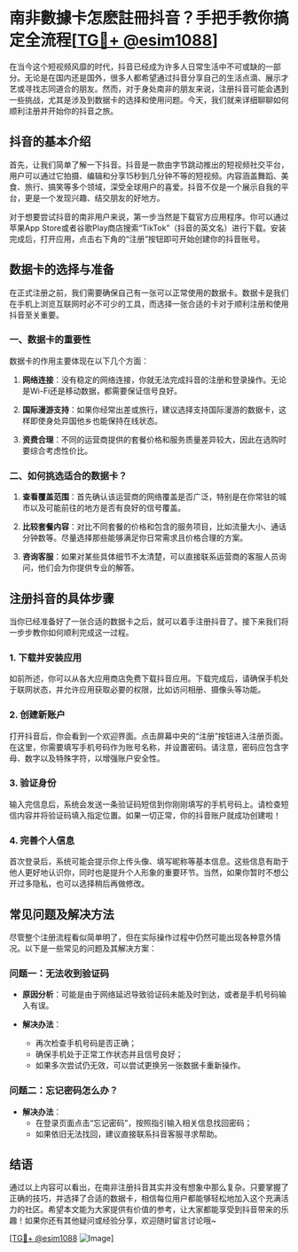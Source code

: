# 南非數據卡怎麽註冊抖音？手把手教你搞定全流程[[TG💪+ @esim1088](https://t.me/s/esim1088)]

在当今这个短视频风靡的时代，抖音已经成为许多人日常生活中不可或缺的一部分。无论是在国内还是国外，很多人都希望通过抖音分享自己的生活点滴、展示才艺或寻找志同道合的朋友。然而，对于身处南非的朋友来说，注册抖音可能会遇到一些挑战，尤其是涉及到数据卡的选择和使用问题。今天，我们就来详细聊聊如何顺利注册并开始你的抖音之旅。

## 抖音的基本介绍

首先，让我们简单了解一下抖音。抖音是一款由字节跳动推出的短视频社交平台，用户可以通过它拍摄、编辑和分享15秒到几分钟不等的短视频。内容涵盖舞蹈、美食、旅行、搞笑等多个领域，深受全球用户的喜爱。抖音不仅是一个展示自我的平台，更是一个发现兴趣、结交朋友的好地方。

对于想要尝试抖音的南非用户来说，第一步当然是下载官方应用程序。你可以通过苹果App Store或者谷歌Play商店搜索“TikTok”（抖音的英文名）进行下载。安装完成后，打开应用，点击右下角的“注册”按钮即可开始创建你的抖音账号。

## 数据卡的选择与准备

在正式注册之前，我们需要确保自己有一张可以正常使用的数据卡。数据卡是我们在手机上浏览互联网时必不可少的工具，而选择一张合适的卡对于顺利注册和使用抖音至关重要。

### 一、数据卡的重要性

数据卡的作用主要体现在以下几个方面：

1. **网络连接**：没有稳定的网络连接，你就无法完成抖音的注册和登录操作。无论是Wi-Fi还是移动数据，都需要保证信号良好。
   
2. **国际漫游支持**：如果你经常出差或旅行，建议选择支持国际漫游的数据卡，这样即使身处异国他乡也能保持在线状态。

3. **资费合理**：不同的运营商提供的套餐价格和服务质量差异较大，因此在选购时要综合考虑性价比。

### 二、如何挑选适合的数据卡？

1. **查看覆盖范围**：首先确认该运营商的网络覆盖是否广泛，特别是在你常驻的城市以及可能前往的地方是否有良好的信号覆盖。
   
2. **比较套餐内容**：对比不同套餐的价格和包含的服务项目，比如流量大小、通话分钟数等。尽量选择那些能够满足你日常需求且价格合理的方案。

3. **咨询客服**：如果对某些具体细节不太清楚，可以直接联系运营商的客服人员询问，他们会为你提供专业的解答。

## 注册抖音的具体步骤

当你已经准备好了一张合适的数据卡之后，就可以着手注册抖音了。接下来我们将一步步教你如何顺利完成这一过程。

### 1. 下载并安装应用

如前所述，你可以从各大应用商店免费下载抖音应用。下载完成后，请确保手机处于联网状态，并允许应用获取必要的权限，比如访问相册、摄像头等功能。

### 2. 创建新账户

打开抖音后，你会看到一个欢迎界面。点击屏幕中央的“注册”按钮进入注册页面。在这里，你需要填写手机号码作为账号名称，并设置密码。请注意，密码应包含字母、数字以及特殊字符，以增强账户安全性。

### 3. 验证身份

输入完信息后，系统会发送一条验证码短信到你刚刚填写的手机号码上。请检查短信内容并将验证码填入指定位置。如果一切正常，你的抖音账户就成功创建啦！

### 4. 完善个人信息

首次登录后，系统可能会提示你上传头像、填写昵称等基本信息。这些信息有助于他人更好地认识你，同时也是提升个人形象的重要环节。当然，如果你暂时不想公开过多隐私，也可以选择稍后再做修改。

## 常见问题及解决方法

尽管整个注册流程看似简单明了，但在实际操作过程中仍然可能出现各种意外情况。以下是一些常见的问题及其解决方案：

### 问题一：无法收到验证码

- **原因分析**：可能是由于网络延迟导致验证码未能及时到达，或者是手机号码输入有误。
  
- **解决办法**：
   - 再次检查手机号码是否正确；
   - 确保手机处于正常工作状态并且信号良好；
   - 如果多次尝试仍无效，可以尝试更换另一张数据卡重新操作。

### 问题二：忘记密码怎么办？

- **解决办法**：
   - 在登录页面点击“忘记密码”，按照指引输入相关信息找回密码；
   - 如果依旧无法找回，建议直接联系抖音客服寻求帮助。

## 结语

通过以上内容可以看出，在南非注册抖音其实并没有想象中那么复杂。只要掌握了正确的技巧，并选择了合适的数据卡，相信每位用户都能够轻松地加入这个充满活力的社区。希望本文能为大家提供有价值的参考，让大家都能享受到抖音带来的乐趣！如果你还有其他疑问或经验分享，欢迎随时留言讨论哦~

[[TG💪+ @esim1088](https://t.me/s/esim1088) ![Image](https://i.postimg.cc/4NQfJmqS/Snipaste-2025-05-13-00-14-12.png)]